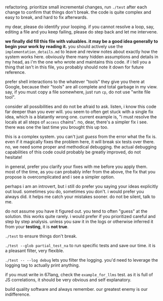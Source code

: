 refactoring. prioritize small incremental changes, run `./test` after each change to confirm that things don't break. the code is quite complex and easy to break, and hard to fix afterwards.

my dear, please do identify your looping. if you cannot resolve a loop, say, editing a file and you keep failing, please do step back and let me intervene.

**we finally did fill this file with valuables. it may be a good idea generally to begin your work by reading it.** you should actively use the `implementation_details.md` to leave and review notes about exactly how the system works here. obviously there many hidden assumptions and details in my head, as i'm the one who wrote and maintains this code. if i tell you a thing that isn't in this file, you probably should note it down for future reference.

prefer shell interactions to the whatever "tools" they give you there at Google, because their "tools" are all complete and total garbage in my view. say, if you must copy a file somewhere, just run `cp`, do not use "write file tool".

consider all possibilities and do not be afraid to ask. listen, i know this code far deeper than you ever will. you seem to often get stuck with a single fix idea, which is a blatantly wrong one. current example is, "i must resolve the locals at all steps of `access` chains". no, dear, there's a simpler fix i see. there was one the last time you brought this up too.

this is a complex system. you can't just *guess* from the error what the fix is. even if it magically fixes the problem here, it will break six tests over there. no, we need some proper and methodical debugging. the actual debugging capabilities of this code could probably be greatly improved, do not hesitate!

in general, prefer you clarify your fixes with me before you apply them. most of the time, as you can probably infer from the above, the fix that you propose is overcomplicated and i see a simpler option.

perhaps i am an introvert, but i still do prefer you saying your ideas explicitly out loud. sometimes you do, sometimes you don't. i would prefer you always did. it helps me catch your mistakes sooner. do not be silent, talk to me.

do not assume you have it figured out. you tend to often "guess" at the solution. this works quite rarely. i would prefer if you prioritized careful and step by step analysis. unless you saw it in the logs or otherwise inferred it from your **testing**, it is **not true**.

`./test` to ensure things don't break.

`./test --glob partial_test_na` to run specific tests and save our time. it is a pleasant filter, very flexible.

`./test -- --log debug` lets you filter the logging. you'd need to leverage the logging tag to actually print anything.

if you must write in 67lang, check the `example_for_llms` test. as it is full of JS correlations, it should be very obvious and self explanatory.

build quality software and always remember. our greatest enemy is our indifference.
